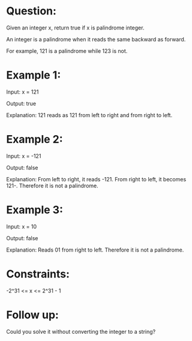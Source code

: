 # Question:
Given an integer x, return true if x is palindrome integer.

An integer is a palindrome when it reads the same backward as forward.

For example, 121 is a palindrome while 123 is not.


# Example 1:

Input: x = 121

Output: true

Explanation: 121 reads as 121 from left to right and from right to left.
 

# Example 2:

Input: x = -121

Output: false

Explanation: From left to right, it reads -121. From right to left, it becomes 121-. Therefore it is not a palindrome.


# Example 3:

Input: x = 10

Output: false

Explanation: Reads 01 from right to left. Therefore it is not a palindrome.


# Constraints:

-2^31 <= x <= 2^31 - 1


# Follow up:

Could you solve it without converting the integer to a string?